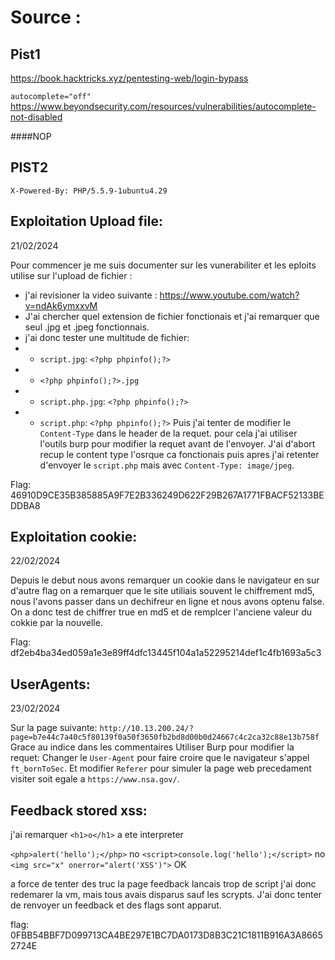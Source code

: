 # Source :

## Pist1

https://book.hacktricks.xyz/pentesting-web/login-bypass

`autocomplete="off"`
https://www.beyondsecurity.com/resources/vulnerabilities/autocomplete-not-disabled

####NOP

## PIST2

`X-Powered-By: PHP/5.5.9-1ubuntu4.29`

## Exploitation Upload file:
21/02/2024

Pour commencer je me suis documenter sur les vunerabiliter et les eploits utilise sur l'upload de fichier :
- j'ai revisioner la video suivante : https://www.youtube.com/watch?v=ndAk6ymxxvM
- J'ai chercher quel extension de fichier fonctionais et j'ai remarquer que seul .jpg et .jpeg fonctionnais.
- j'ai donc tester une multitude de fichier:
- - `script.jpg`: `<?php phpinfo();?>`
- - `<?php phpinfo();?>.jpg`
- - `script.php.jpg`: `<?php phpinfo();?>`
- - `script.php`: `<?php phpinfo();?>`
Puis j'ai tenter de modifier le `Content-Type` dans le header de la requet.
pour cela j'ai utiliser l'outils burp pour modifier la requet avant de l'envoyer.
J'ai d'abort recup le content type l'osrque ca fonctionais puis apres j'ai retenter d'envoyer le `script.php` mais avec `Content-Type: image/jpeg`.

Flag:
46910D9CE35B385885A9F7E2B336249D622F29B267A1771FBACF52133BEDDBA8

## Exploitation cookie:
22/02/2024

Depuis le debut nous avons remarquer un cookie dans le navigateur en sur d'autre flag on a remarquer que le site utiliais souvent le chiffrement md5, nous l'avons passer dans un dechifreur en ligne et nous avons optenu false.
On a donc test de chiffrer true en md5 et de remplcer l'anciene valeur du cokkie par la nouvelle.

Flag:
df2eb4ba34ed059a1e3e89ff4dfc13445f104a1a52295214def1c4fb1693a5c3

## UserAgents:
23/02/2024

Sur la page suivante:
`http://10.13.200.24/?page=b7e44c7a40c5f80139f0a50f3650fb2bd8d00b0d24667c4c2ca32c88e13b758f`
Grace au indice dans les commentaires
Utiliser Burp pour modifier la requet:
Changer le `User-Agent` pour faire croire que le navigateur s'appel `ft_bornToSec`.
Et modifier `Referer` pour simuler la page web precedament visiter soit egale a `https://www.nsa.gov/`.

## Feedback stored xss:

j'ai remarquer `<h1>o</h1>` a ete interpreter

`<php>alert('hello');</php>` no
`<script>console.log('hello');</script>` no
`<img src="x" onerror="alert('XSS')">` OK

a force de tenter des truc la page feedback lancais trop de script j'ai donc redemarer la vm, mais tous avais disparus sauf les scrypts. J'ai donc tenter de renvoyer un feedback et des flags sont apparut.

flag:
0FBB54BBF7D099713CA4BE297E1BC7DA0173D8B3C21C1811B916A3A86652724E

## 
